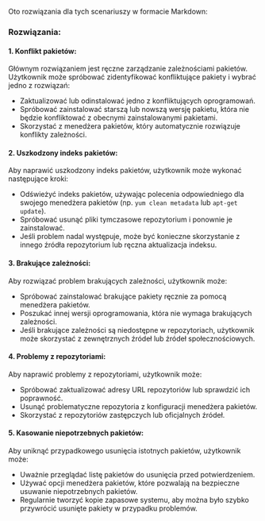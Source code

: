 Oto rozwiązania dla tych scenariuszy w formacie Markdown:

### Rozwiązania:

#### 1. Konflikt pakietów:

Głównym rozwiązaniem jest ręczne zarządzanie zależnościami pakietów. Użytkownik może spróbować zidentyfikować konfliktujące pakiety i wybrać jedno z rozwiązań:
- Zaktualizować lub odinstalować jedno z konfliktujących oprogramowań.
- Spróbować zainstalować starszą lub nowszą wersję pakietu, która nie będzie konfliktować z obecnymi zainstalowanymi pakietami.
- Skorzystać z menedżera pakietów, który automatycznie rozwiązuje konflikty zależności.

#### 2. Uszkodzony indeks pakietów:

Aby naprawić uszkodzony indeks pakietów, użytkownik może wykonać następujące kroki:
- Odświeżyć indeks pakietów, używając polecenia odpowiedniego dla swojego menedżera pakietów (np. `yum clean metadata` lub `apt-get update`).
- Spróbować usunąć pliki tymczasowe repozytorium i ponownie je zainstalować.
- Jeśli problem nadal występuje, może być konieczne skorzystanie z innego źródła repozytorium lub ręczna aktualizacja indeksu.

#### 3. Brakujące zależności:

Aby rozwiązać problem brakujących zależności, użytkownik może:
- Spróbować zainstalować brakujące pakiety ręcznie za pomocą menedżera pakietów.
- Poszukać innej wersji oprogramowania, która nie wymaga brakujących zależności.
- Jeśli brakujące zależności są niedostępne w repozytoriach, użytkownik może skorzystać z zewnętrznych źródeł lub źródeł społecznościowych.

#### 4. Problemy z repozytoriami:

Aby naprawić problemy z repozytoriami, użytkownik może:
- Spróbować zaktualizować adresy URL repozytoriów lub sprawdzić ich poprawność.
- Usunąć problematyczne repozytoria z konfiguracji menedżera pakietów.
- Skorzystać z repozytoriów zastępczych lub oficjalnych źródeł.

#### 5. Kasowanie niepotrzebnych pakietów:

Aby uniknąć przypadkowego usunięcia istotnych pakietów, użytkownik może:
- Uważnie przeglądać listę pakietów do usunięcia przed potwierdzeniem.
- Używać opcji menedżera pakietów, które pozwalają na bezpieczne usuwanie niepotrzebnych pakietów.
- Regularnie tworzyć kopie zapasowe systemu, aby można było szybko przywrócić usunięte pakiety w przypadku problemów.